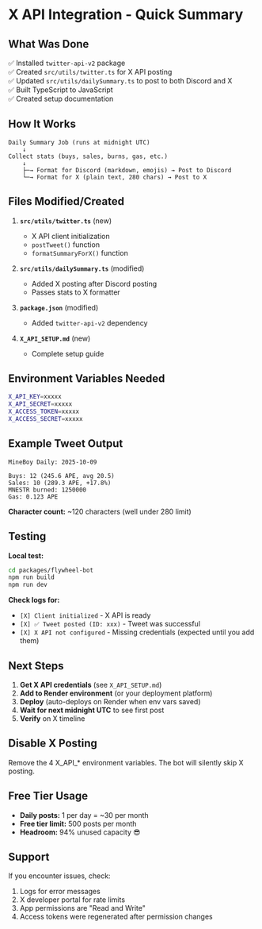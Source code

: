 # X API Integration - Quick Summary

## What Was Done

✅ Installed `twitter-api-v2` package  
✅ Created `src/utils/twitter.ts` for X API posting  
✅ Updated `src/utils/dailySummary.ts` to post to both Discord and X  
✅ Built TypeScript to JavaScript  
✅ Created setup documentation

## How It Works

```
Daily Summary Job (runs at midnight UTC)
    ↓
Collect stats (buys, sales, burns, gas, etc.)
    ↓
    ├─→ Format for Discord (markdown, emojis) → Post to Discord
    └─→ Format for X (plain text, 280 chars) → Post to X
```

## Files Modified/Created

1. **`src/utils/twitter.ts`** (new)
   - X API client initialization
   - `postTweet()` function
   - `formatSummaryForX()` function

2. **`src/utils/dailySummary.ts`** (modified)
   - Added X posting after Discord posting
   - Passes stats to X formatter

3. **`package.json`** (modified)
   - Added `twitter-api-v2` dependency

4. **`X_API_SETUP.md`** (new)
   - Complete setup guide

## Environment Variables Needed

```bash
X_API_KEY=xxxxx
X_API_SECRET=xxxxx
X_ACCESS_TOKEN=xxxxx
X_ACCESS_SECRET=xxxxx
```

## Example Tweet Output

```
MineBoy Daily: 2025-10-09

Buys: 12 (245.6 APE, avg 20.5)
Sales: 10 (289.3 APE, +17.8%)
MNESTR burned: 1250000
Gas: 0.123 APE
```

**Character count:** ~120 characters (well under 280 limit)

## Testing

**Local test:**
```bash
cd packages/flywheel-bot
npm run build
npm run dev
```

**Check logs for:**
- `[X] Client initialized` - X API is ready
- `[X] ✅ Tweet posted (ID: xxx)` - Tweet was successful
- `[X] X API not configured` - Missing credentials (expected until you add them)

## Next Steps

1. **Get X API credentials** (see `X_API_SETUP.md`)
2. **Add to Render environment** (or your deployment platform)
3. **Deploy** (auto-deploys on Render when env vars saved)
4. **Wait for next midnight UTC** to see first post
5. **Verify** on X timeline

## Disable X Posting

Remove the 4 X_API_* environment variables. The bot will silently skip X posting.

## Free Tier Usage

- **Daily posts:** 1 per day = ~30 per month
- **Free tier limit:** 500 posts per month
- **Headroom:** 94% unused capacity 😎

## Support

If you encounter issues, check:
1. Logs for error messages
2. X developer portal for rate limits
3. App permissions are "Read and Write"
4. Access tokens were regenerated after permission changes

